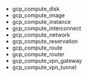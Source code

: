- gcp_compute_disk
- gcp_compute_image
- gcp_compute_instance
- gcp_compute_interconnect
- gcp_compute_network
- gcp_compute_reservation
- gcp_compute_route
- gcp_compute_router
- gcp_compute_vpn_gateway
- gcp_compute_vpn_tunnel
